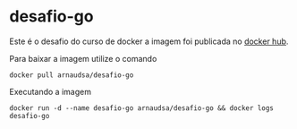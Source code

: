# desafio-go

Este é o desafio do curso de docker a imagem foi publicada no [docker hub](https://hub.docker.com/r/arnaudsa/desafio-go).

Para baixar a imagem utilize o comando

```console
docker pull arnaudsa/desafio-go
```

Executando a imagem

```console
docker run -d --name desafio-go arnaudsa/desafio-go && docker logs desafio-go
```
